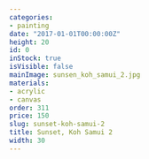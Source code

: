 ```yaml
---
categories:
- painting
date: "2017-01-01T00:00:00Z"
height: 20
id: 0
inStock: true
isVisible: false
mainImage: sunsen_koh_samui_2.jpg
materials:
- acrylic
- canvas
order: 311
price: 150
slug: sunset-koh-samui-2
title: Sunset, Koh Samui 2
width: 30
---
```


